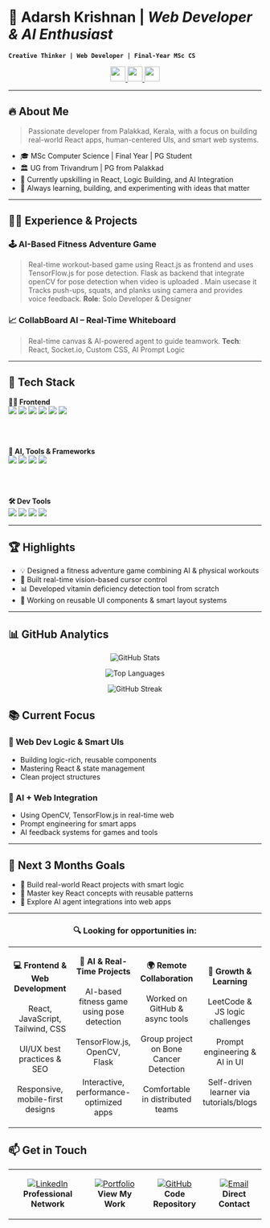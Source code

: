 # 👋 Adarsh Krishnan | *Web Developer & AI Enthusiast*

**`Creative Thinker | Web Developer | Final-Year MSc CS`**
<p align="center">
  <a href="https://www.linkedin.com/in/adarshkrishnanp">
    <img src="https://img.shields.io/badge/-LinkedIn-blue?style=flat-square&logo=linkedin"  height="30"/>
  </a>
  <a href="https://github.com/AdarshKrishnan007">
    <img src="https://img.shields.io/badge/-GitHub-181717?style=flat-square&logo=github"  height="30" />
  </a>
  <a href="mailto:adarshkrishnanpalayil@gamil.com">
    <img src="https://img.shields.io/badge/-Email-D14836?style=flat-square&logo=gmail&logoColor=white"  height="30" />
  </a>
</p>


---
## 🔥 About Me

> Passionate developer from Palakkad, Kerala, with a focus on building real-world React apps, human-centered UIs, and smart web systems.

- 🎓 MSc Computer Science | Final Year | PG Student
- 🏛️ UG from Trivandrum | PG from Palakkad
- 🌱 Currently upskilling in React, Logic Building, and AI Integration
- 🧠 Always learning, building, and experimenting with ideas that matter

---

## 🧑‍💻 Experience & Projects

### 🕹️ **AI-Based Fitness Adventure Game**
> Real-time workout-based game using React.js as frontend and uses TensorFlow.js for pose detection. Flask as backend that integrate openCV for pose detection when video is uploaded . Main usecase it Tracks push-ups, squats, and planks using camera and provides voice feedback.
> **Role**: Solo Developer & Designer



### 📈 **CollabBoard AI – Real-Time Whiteboard**
> Real-time canvas & AI-powered agent to guide teamwork.
> **Tech**: React, Socket.io, Custom CSS, AI Prompt Logic

---

## 🧰 Tech Stack

<p align="center">

<!-- Frontend -->
<strong>👨‍🎨 Frontend</strong><br>
<img src="https://img.shields.io/badge/React-20232A?style=for-the-badge&logo=react" />
<img src="https://img.shields.io/badge/HTML5-E34F26?style=for-the-badge&logo=html5&logoColor=white" />
<img src="https://img.shields.io/badge/CSS3-1572B6?style=for-the-badge&logo=css3&logoColor=white" />
<img src="https://img.shields.io/badge/JavaScript-F7DF1E?style=for-the-badge&logo=javascript" />
<img src="https://img.shields.io/badge/Tailwind_CSS-38B2AC?style=for-the-badge&logo=tailwind-css&logoColor=white" />
<img src="https://img.shields.io/badge/Bootstrap-563D7C?style=for-the-badge&logo=bootstrap&logoColor=white" />

<br><br>

<!-- Tools & Frameworks -->
<strong>🧠 AI, Tools & Frameworks</strong><br>
<img src="https://img.shields.io/badge/TensorFlow.js-FF6F00?style=for-the-badge&logo=tensorflow" />
<img src="https://img.shields.io/badge/OpenCV-5C3EE8?style=for-the-badge&logo=opencv&logoColor=white" />
<img src="https://img.shields.io/badge/Flask-000000?style=for-the-badge&logo=flask&logoColor=white" />
<img src="https://img.shields.io/badge/WordPress-21759B?style=for-the-badge&logo=wordpress&logoColor=white" />

<br><br>

<!-- Dev Tools -->
<strong>🛠️ Dev Tools</strong><br>
<img src="https://img.shields.io/badge/VS_Code-007ACC?style=for-the-badge&logo=visual-studio-code&logoColor=white" />
<img src="https://img.shields.io/badge/Git-F05032?style=for-the-badge&logo=git&logoColor=white" />
<img src="https://img.shields.io/badge/GitHub-181717?style=for-the-badge&logo=github" />
<img src="https://img.shields.io/badge/Chrome_DevTools-4285F4?style=for-the-badge&logo=google-chrome&logoColor=white" />

</p>

---

## 🏆 Highlights

- 💡 Designed a fitness adventure game combining AI & physical workouts
- 📸 Built real-time vision-based cursor control
- 📊 Developed vitamin deficiency detection tool from scratch
- 🎨 Working on reusable UI components & smart layout systems

---

## 📊 **GitHub Analytics**

<div align="center">

![GitHub Stats](https://github-readme-stats.vercel.app/api?username=AdarshKrishnan007&show_icons=true&theme=radical&hide_border=true&count_private=true)

![Top Languages](https://github-readme-stats.vercel.app/api/top-langs/?username=AdarshKrishnan007&layout=compact&theme=radical&hide_border=true)

![GitHub Streak](https://github-readme-streak-stats.herokuapp.com/?user=AdarshKrishnan007&theme=radical&hide_border=true)

</div>

## 📚 Current Focus

### 🚀 Web Dev Logic & Smart UIs
- Building logic-rich, reusable components
- Mastering React & state management
- Clean project structures

### 🤖 AI + Web Integration
- Using OpenCV, TensorFlow.js in real-time web
- Prompt engineering for smart apps
- AI feedback systems for games and tools

---

## 🎯 Next 3 Months Goals
- 🚀 Build real-world React projects with smart logic
- 📘 Master key React concepts with reusable patterns
- 🧠 Explore AI agent integrations into web apps

---

<div align="center">

### 🔍 **Looking for opportunities in:**

</div>

<table>
<tr>
<td align="center" width="25%">

**💻 Frontend & Web Development**  
<br>
React, JavaScript, Tailwind, CSS  
<br>
UI/UX best practices & SEO  
<br>
Responsive, mobile-first designs

</td>
<td align="center" width="25%">

**🧠 AI & Real-Time Projects**  
<br>
AI-based fitness game using pose detection  
<br>
TensorFlow.js, OpenCV, Flask  
<br>
Interactive, performance-optimized apps

</td>
<td align="center" width="25%">

**🌍 Remote Collaboration**  
<br>
Worked on GitHub & async tools  
<br>
Group project on Bone Cancer Detection  
<br>
Comfortable in distributed teams

</td>
<td align="center" width="25%">

**🚀 Growth & Learning**  
<br>
LeetCode & JS logic challenges  
<br>
Prompt engineering & AI in UI  
<br>
Self-driven learner via tutorials/blogs

</td>
</tr>
</table>


## 📫 **Get in Touch**

<div align="center">

<table>
<tr>
<td align="center">

[![LinkedIn](https://img.shields.io/badge/LinkedIn-0077B5?style=for-the-badge&logo=linkedin&logoColor=white)](https://www.linkedin.com/in/adarshkrishnanp)
<br>
**Professional Network**

</td>
<td align="center">

[![Portfolio](https://img.shields.io/badge/Portfolio-FF5722?style=for-the-badge&logo=google-chrome&logoColor=white)](https://adarshkrishnanp-portfolio-website.netlify.app/)
<br>
**View My Work**

</td>
<td align="center">

[![GitHub](https://img.shields.io/badge/GitHub-100000?style=for-the-badge&logo=github&logoColor=white)](https://github.com/AdarshKrishnan007)
<br>
**Code Repository**

</td>
<td align="center">

[![Email](https://img.shields.io/badge/Email-D14836?style=for-the-badge&logo=gmail&logoColor=white)](mailto:adarshkrishnanpalayil@gamil.com)
<br>
**Direct Contact**

</td>
</tr>
</table>

</div>

